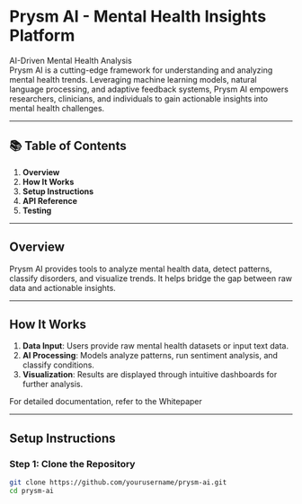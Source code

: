 # Prysm AI - Mental Health Insights Platform  

AI-Driven Mental Health Analysis  
Prysm AI is a cutting-edge framework for understanding and analyzing mental health trends. Leveraging machine learning models, natural language processing, and adaptive feedback systems, Prysm AI empowers researchers, clinicians, and individuals to gain actionable insights into mental health challenges.  

---

## 📚 Table of Contents  
1. **Overview**  
2. **How It Works**  
3. **Setup Instructions**  
4. **API Reference**  
5. **Testing**  

---

## **Overview**  
Prysm AI provides tools to analyze mental health data, detect patterns, classify disorders, and visualize trends. It helps bridge the gap between raw data and actionable insights.  

---

## **How It Works**  
1. **Data Input**: Users provide raw mental health datasets or input text data.  
2. **AI Processing**: Models analyze patterns, run sentiment analysis, and classify conditions.  
3. **Visualization**: Results are displayed through intuitive dashboards for further analysis.  

For detailed documentation, refer to the Whitepaper

---

## **Setup Instructions**  

### Step 1: Clone the Repository  

```bash
git clone https://github.com/yourusername/prysm-ai.git
cd prysm-ai
